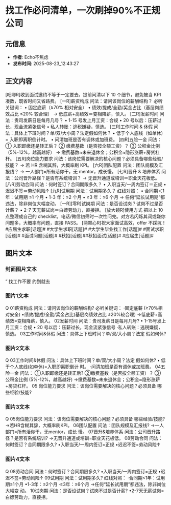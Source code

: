 # 找工作必问清单，一次刷掉90%不正规公司

## 元信息
- **作者**: Echo不焦虑
- **发布时间**: 2025-08-23_12:43:27

## 正文内容

[吧唧R]收到面试邀约不等于一定要去。提前问清以下 10 个细节，避免被当 KPI 凑数，既省时间又省路费。
[一R]薪资构成
问法：请问该岗位的薪酬结构？
必听关键词：
• 固定底薪（≥70% 相对安全）
• 绩效/提成/全勤/奖金占比（基层岗绩效占比 ≤20% 较合理）
→ 低底薪+高绩效＝变相降薪，慎入。
[二R]发薪时间
问法：贵司发薪日是每月几号？
• 1-15 号发上月工资：合规
• 20 号以后：压薪过长，现金流紧张信号
• 私人转账：逃税嫌疑，慎选。
[三R]工作时间 & 休假
问法：具体上下班时间？单/双/大小周？法定假如何休？
• 低于个人底线（如单休）= 入职即离职倒计时。
• 问清加班是否有调休或加班费。
[四R]五险一金
问法：
① 入职即缴还是转正后？
② 缴费基数（是否按全额工资）？
③ 公积金比例（5%-12%，越高越好）
→ 缴费基数≈未来退休金；公积金≈隐形涨薪+房贷杠杆。
[五R]岗位能力要求
问法：该岗位需要解决的核心问题？必须具备哪些经验/技能？
→ 若 HR 含糊其辞，大概率刷 KPI。
[六R]团队配置
问法：团队规模及汇报线？
→ 一人部门=所有活你干，无 mentor，成长慢。
[七R]晋升 & 培养体系
问法：公司晋升路径？是否有系统培训？
→ 无晋升通道或培训＝职业天花板低。
[八R]劳动合同
问法：何时签订？合同期限多久？
• 入职当天/一周内签订＝正规
• 迟迟不签＝劳动风险↑
[九R]试用期
问法：试用期多久？
红线对照：
• 合同期＜1 年：试用期 ≤1 个月
• 1-3 年：≤2 个月
• ≥3 年：≤6 个月
→ 任何“延长试用期”都违法，除非岗位大幅变动。
[一R][零R]试岗期
问法：是否设试岗？试岗不过是否计薪？
• 2-7 天无薪试岗＝白嫖劳动力，直接拒。
[放大镜R]使用方式
把以上 10 点整理成自己的 checklist，电话/微信初筛时一次性问完。对方若闪烁其词或嫌你问题多，大概率有问题，直接 PASS。
[两颗心R]祝大家面试高效，offer 不踩坑！#应届生求职[话题]# #大学生求职[话题]# #大学生毕业找工作[话题]# #面试求职[话题]# #面试问题[话题]# #秋招[话题]##秋招面试[话题]# #应届生[话题]#

## 图片文本

### 封面图片文本

“
找工作不要
约到就去

### 图片1文本

Q
01薪资构成
问法：请问该岗位的薪酬结构?
必听关键词：
·固定底薪 (≥70%相对安全)
•绩效/提成/全勤/奖金占比(基层岗绩效占比
≤20%较合理)
→低底薪+高绩效=变相降薪，慎入。
02发薪时间
问法：贵司发薪日是每月几号?
• 1-15号发上月工资：合规
• 20 号以后：压薪过长，现金流紧张信号
·私人转账：逃税嫌疑，慎选。
03工作时间&休假
问法：具体上下班时间？单/双/大小周？法定
假如何休?

### 图片2文本

Q
03工作时间&休假
问法：具体上下班时间？单/双/大小周？法定
假如何休?
• 低于个人底线(如单休)=入职即离职倒计
时。
·问清加班是否有调休或加班费。
04五险一金
问法：
①入职即缴还是转正后?
②缴费基数（是否按全额工资）？
③ 公积金比例 (5%-12%，越高越好)
→缴费基数≈未来退休金；公积金≈隐形涨薪
+房贷杠杆。
05 岗位能力要求
问法：该岗位需要解决的核心问题？必须具备
哪些经验/技能?

### 图片3文本

Q
05岗位能力要求
问法：该岗位需要解决的核心问题？必须具备
哪些经验/技能?
→若HR含糊其辞，大概率刷KPI。
06团队配置
问法：团队规模及汇报线?
→一人部门=所有活你干，无mentor，成长
慢。
07晋升&培养体系
问法：公司晋升路径？是否有系统培训?
→无晋升通道或培训=职业天花板低。
08劳动合同
问法：何时签订？合同期限多久?
•入职当天/一周内签订=正规
•迟迟不签=劳动风险↑

### 图片4文本

Q
08劳动合同
问法：何时签订？合同期限多久?
•入职当天/一周内签订=正规
•迟迟不签=劳动风险↑
09试用期
问法：试用期多久?
红线对照：
·合同期<1年：试用期≤1个月
•1-3年：≤2个月
·≥3年：≤6个月
→任何“延长试用期”都违法，除非岗位大幅变
动。
10试岗期
问法：是否设试岗？试岗不过是否计薪?
•2-7天无薪试岗=白嫖劳动力，直接拒。